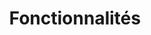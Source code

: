 ---
title: Fonctionnalités
description: Notre solution offre un large éventail de modules permettant d’ergonomiser la gestion de l’administration scolaire de nos clients et en les dotant d’outils digne des dernières avancées technologiques du secteur de l’éducation les rendant ainsi plus productifs et plus attractifs sur un marché de plus en plus compétitif et dynamique.
draft: false
fonctionnalites:
- title: Finance
  answer: Un module qui vous permet de gérer les finances de votre établissement avec une vue globale et détaillées sur les paiements par élève mais aussi par enseignant. Le module offre la possibilité de communiquer instantanément avec les parents d’élève pour faciliter le recouvrement.

- title: Boutique scolaire en ligne
  answer: Proposez des produits, fournitures et autres articles liés à la vie scolaire des élèves grâce à une boutique en ligne permettant aux parents d’acheter des produits proposés par l’école en quelques clics.

- title: Gestion des classes
  answer: Créez toutes les classes de votre établissement selon les niveaux, séries, disciplines pour faciliter les affectations et la gestion.

- title: Gestion des enseignants
  answer: Une gestion facile de tous les enseignants de l’établissements avec la possibilité de suivre le déroulement de l’exécution du programme scolaire pour tous les enseignants par le biais d’assignations.

- title: Calendrier
  answer: Planifiez les cours, examens, devoirs et autres activités de l’écoles en toute simplicité et permettez aux parents et élèves d’avoir une visibilité via les emplois du temps mis à jour et les évènements planifiés.

- title: Examens
  answer: Préparez, planifiez et partagez les résultats des différents examens avec vos élèves et leurs parents grâce à cette fonction.  Les élèves ont instantanément accès à leurs notes, résultats avec les appréciations et recommandations du corps professoral et de l’administration de l’école.

- title: Gestion de la vie scolaire
  answer: Ce module propose une interface intuitive capable de gérer l’ensemble des processus de la vie scolaire, quels que soient le nombre des élèves, des enseignants et la pluralité des niveaux et des disciplines. Le module de vie scolaire est un véritable outil de travail performant qui offre les outils et les fonctionnalités nécessaires pour une bonne gestion totale de vos démarches quotidiennes.

- title: Communication
  answer: Gardez le contact avec les acteurs de la vie scolaire des élèves grâce a une communication constante avec un system de messagerie automatique et une communication directe dans les deux sens.

- title: Emploi du temps
  answer: Ce module permet à l’administration de définir les emplois du temps et de les partager avec les élèves et leurs parents via leurs applications sur Smartphones. Il reste dynamique avec des mises à jour automatiques permettant aux élèves et parents de voir sur le champ en cas d’annulation, décalage ou rajout d’un cours ou d’une activité. 

- title: Devoirs à faire
  answer: Les professeurs peuvent assigner des devoirs et exercices aux élèves qui en sont notifiés sur le champ et les parents peuvent voir les devoirs à faire assignés à leurs enfants.

- title: Assiduité
  answer: Les parents peuvent voir l’assiduité de leurs enfants à l’école mais aussi faire des demandes d’autorisation d’absence en cas de besoin. Ce type de module est réservé aux parents d’élèves avec le contrôle des accès. 

- title: Alertes
  answer: Les parents peuvent sur la base de plusieurs critères définir des alertes afin d’être automatiquement notifiés en cas par exemple d’une absence, d’une note faible ou d’une bonne note selon leur priorité concernant le suivi scolaire de leurs enfants.
---